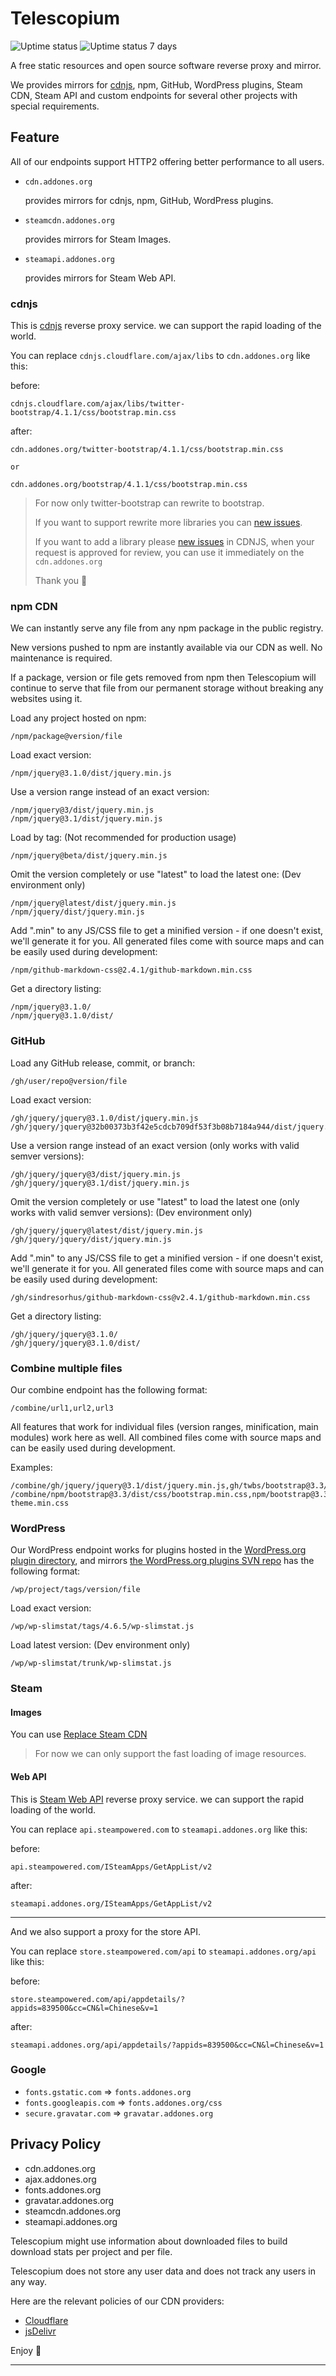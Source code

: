 # Telescopium

![Uptime status](https://img.shields.io/uptimerobot/status/m781676682-63e6c6681418d666efe2478c.svg?style=flat-square)
![Uptime status 7 days](https://img.shields.io/uptimerobot/ratio/7/m781676682-63e6c6681418d666efe2478c.svg?style=flat-square)

A free static resources and open source software reverse proxy and mirror.

We provides mirrors for [cdnjs](https://github.com/cdnjs/cdnjs), npm, GitHub, WordPress plugins, Steam CDN, Steam API and custom endpoints for several other projects with special requirements.

## Feature

All of our endpoints support HTTP2 offering better performance to all users.

- `cdn.addones.org`
    
    provides mirrors for cdnjs, npm, GitHub, WordPress plugins.
- `steamcdn.addones.org`

    provides mirrors for Steam Images.

- `steamapi.addones.org`

    provides mirrors for Steam Web API.

### cdnjs

This is [cdnjs](https://github.com/cdnjs/cdnjs) reverse proxy service. we can support the rapid loading of the world.

You can replace `cdnjs.cloudflare.com/ajax/libs` to `cdn.addones.org` like this:

before:
```
cdnjs.cloudflare.com/ajax/libs/twitter-bootstrap/4.1.1/css/bootstrap.min.css
```

after:
```
cdn.addones.org/twitter-bootstrap/4.1.1/css/bootstrap.min.css

or

cdn.addones.org/bootstrap/4.1.1/css/bootstrap.min.css
```

> For now only twitter-bootstrap can rewrite to bootstrap.
>
> If you want to support rewrite more libraries you can [new issues](https://github.com/FSPNet/cdn/issues/new).
>
> If you want to add a library please [new issues](https://github.com/cdnjs/cdnjs/issues/new) in CDNJS,
> when your request is approved for review, you can use it immediately on the `cdn.addones.org`
>
> Thank you 💓

### npm CDN

We can instantly serve any file from any npm package in the public registry.

New versions pushed to npm are instantly available via our CDN as well. No maintenance is required.

If a package, version or file gets removed from npm then Telescopium will continue to serve that file from our permanent storage without breaking any websites using it. 

Load any project hosted on npm:

```
/npm/package@version/file
```

Load exact version:

```
/npm/jquery@3.1.0/dist/jquery.min.js
```

Use a version range instead of an exact version:

```
/npm/jquery@3/dist/jquery.min.js
/npm/jquery@3.1/dist/jquery.min.js
```

Load by tag: (Not recommended for production usage)

```
/npm/jquery@beta/dist/jquery.min.js
```

Omit the version completely or use "latest" to load the latest one: (Dev environment only)

```
/npm/jquery@latest/dist/jquery.min.js
/npm/jquery/dist/jquery.min.js
```

Add ".min" to any JS/CSS file to get a minified version - if one doesn't exist, we'll generate it for you. All generated files come with source maps and can be easily used during development:

```
/npm/github-markdown-css@2.4.1/github-markdown.min.css
```

Get a directory listing:

```
/npm/jquery@3.1.0/
/npm/jquery@3.1.0/dist/
```

### GitHub

Load any GitHub release, commit, or branch:

```
/gh/user/repo@version/file
```

Load exact version:

```
/gh/jquery/jquery@3.1.0/dist/jquery.min.js
/gh/jquery/jquery@32b00373b3f42e5cdcb709df53f3b08b7184a944/dist/jquery.min.js
```

Use a version range instead of an exact version (only works with valid semver versions):

```
/gh/jquery/jquery@3/dist/jquery.min.js
/gh/jquery/jquery@3.1/dist/jquery.min.js
```

Omit the version completely or use "latest" to load the latest one (only works with valid semver versions): (Dev environment only)

```
/gh/jquery/jquery@latest/dist/jquery.min.js
/gh/jquery/jquery/dist/jquery.min.js
```

Add ".min" to any JS/CSS file to get a minified version - if one doesn't exist, we'll generate it for you. All generated files come with source maps and can be easily used during development:

```
/gh/sindresorhus/github-markdown-css@v2.4.1/github-markdown.min.css
```

Get a directory listing:

```
/gh/jquery/jquery@3.1.0/
/gh/jquery/jquery@3.1.0/dist/
```

### Combine multiple files

Our combine endpoint has the following format:

```
/combine/url1,url2,url3
```

All features that work for individual files (version ranges, minification, main modules) work here as well. All combined files come with source maps and can be easily used during development.

Examples:

```
/combine/gh/jquery/jquery@3.1/dist/jquery.min.js,gh/twbs/bootstrap@3.3/dist/js/bootstrap.min.js
/combine/npm/bootstrap@3.3/dist/css/bootstrap.min.css,npm/bootstrap@3.3/dist/css/bootstrap-theme.min.css
```

### WordPress

Our WordPress endpoint works for plugins hosted in the [WordPress.org plugin directory](https://WordPress.org/plugins), and mirrors [the WordPress.org plugins SVN repo](https://plugins.svn.wordpress.org/) has the following format:

```
/wp/project/tags/version/file
```

Load exact version:

```
/wp/wp-slimstat/tags/4.6.5/wp-slimstat.js
```

Load latest version:  (Dev environment only)

```
/wp/wp-slimstat/trunk/wp-slimstat.js
```

### Steam 

#### Images 

You can use [Replace Steam CDN](https://github.com/teakowa/Replace-Steam-CDN)

> For now we can only support the fast loading of image resources.

#### Web API

This is [Steam Web API](https://developer.valvesoftware.com/wiki/Steam_Web_API) reverse proxy service. we can support the rapid loading of the world.

You can replace `api.steampowered.com` to `steamapi.addones.org` like this:

before:
```
api.steampowered.com/ISteamApps/GetAppList/v2
```

after:
```
steamapi.addones.org/ISteamApps/GetAppList/v2
```

---

And we also support a proxy for the store API. 

You can replace `store.steampowered.com/api` to `steamapi.addones.org/api` like this:

before:
```
store.steampowered.com/api/appdetails/?appids=839500&cc=CN&l=Chinese&v=1
```

after:
```
steamapi.addones.org/api/appdetails/?appids=839500&cc=CN&l=Chinese&v=1
```

### Google

* `fonts.gstatic.com` => `fonts.addones.org`
* `fonts.googleapis.com` => `fonts.addones.org/css`
* `secure.gravatar.com` => `gravatar.addones.org`

## Privacy Policy

- cdn.addones.org
- ajax.addones.org
- fonts.addones.org
- gravatar.addones.org
- steamcdn.addones.org
- steamapi.addones.org

Telescopium might use information about downloaded files to build download stats per project and per file.

Telescopium does not store any user data and does not track any users in any way.

Here are the relevant policies of our CDN providers:

- [Cloudflare](https://www.cloudflare.com/security-policy/)
- [jsDelivr](https://www.jsdelivr.com/privacy-policy-jsdelivr-net)

Enjoy 💓

---
